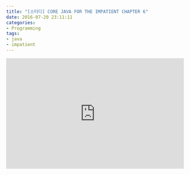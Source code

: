 ```yaml
---
title: "[스터디] CORE JAVA FOR THE IMPATIENT CHAPTER 6"
date: 2016-07-20 23:11:11
categories:
- Programming
tags:
- java
- impatient
---
```


<iframe src="https://docs.google.com/presentation/d/1dhICi__OV6PC0DB7TNXCks7OVka9m6ByKZISqwZZHos/embed?start=false&loop=false&delayms=3000" frameborder="0" width="480" height="299" allowfullscreen="true" mozallowfullscreen="true" webkitallowfullscreen="true"></iframe>